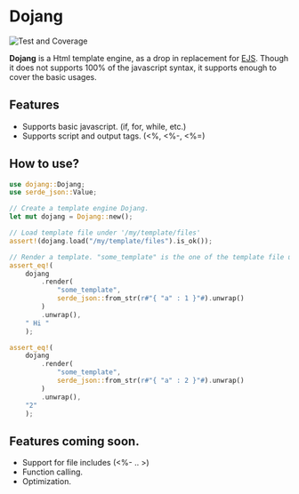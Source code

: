 # Dojang

![Test and Coverage](https://github.com/kev0960/dojang/actions/workflows/test.yaml/badge.svg)

[crates.io]: https://crates.io/crates/dojang

**Dojang** is a Html template engine, as a drop in replacement for [EJS](https://ejs.co/). Though it does not supports 100% of the javascript syntax, it supports enough to cover the basic usages.

## Features

* Supports basic javascript. (if, for, while, etc.)
* Supports script and output tags. (<%, <%-, <%=)

## How to use?

```rust
use dojang::Dojang;
use serde_json::Value;

// Create a template engine Dojang.
let mut dojang = Dojang::new();

// Load template file under '/my/template/files'
assert!(dojang.load("/my/template/files").is_ok());

// Render a template. "some_template" is the one of the template file under /my/template/files. // Note that the context should be provided as a serde_json value.
assert_eq!(
    dojang
        .render(
            "some_template",
            serde_json::from_str(r#"{ "a" : 1 }"#).unwrap()
        )
        .unwrap(),
    " Hi "
    );

assert_eq!(
    dojang
        .render(
            "some_template",
            serde_json::from_str(r#"{ "a" : 2 }"#).unwrap()
        )
        .unwrap(),
    "2"
    );
```

## Features coming soon.

* Support for file includes (<%- .. >)
* Function calling.
* Optimization.
